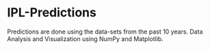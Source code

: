 # IPL-Predictions

Predictions are done using the data-sets from the past 10 years. 
Data Analysis and Visualization using NumPy and Matplotlib.
